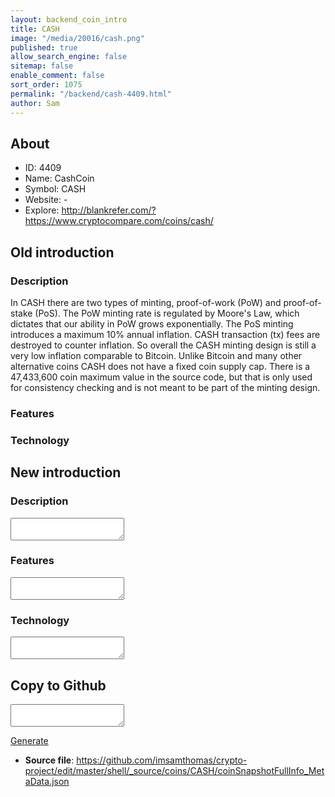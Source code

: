 ```yaml
---
layout: backend_coin_intro
title: CASH
image: "/media/20016/cash.png"
published: true
allow_search_engine: false
sitemap: false
enable_comment: false
sort_order: 1075
permalink: "/backend/cash-4409.html"
author: Sam
---
```


## About

- ID: 4409
- Name: CashCoin
- Symbol: CASH
- Website: -
- Explore: http://blankrefer.com/?https://www.cryptocompare.com/coins/cash/


## Old introduction

### Description

<p>In CASH there are two types of minting, proof-of-work (PoW) and proof-of-stake (PoS). The PoW minting rate is regulated by Moore&#39;s Law, which dictates that our ability in PoW grows exponentially. The PoS minting introduces a maximum 10% annual inflation. CASH transaction (tx) fees are destroyed to counter inflation. So overall the CASH minting design is still a very low inflation comparable to Bitcoin. Unlike Bitcoin and many other alternative coins CASH does not have a fixed coin supply cap. There is a 47,433,600 coin maximum value in the source code, but that is only used for consistency checking and is not meant to be part of the minting design.</p>

### Features


### Technology




## New introduction


### Description
<textarea id="meta_description" name="description"></textarea>

### Features
<textarea id="meta_features" name="features"></textarea>

### Technology
<textarea id="meta_technology" name="technology"></textarea>


## Copy to Github

<textarea id="coinsnapshotfullinfo_metadata"></textarea>

<a href="#gen" onclick="generateMetaDatJson()">Generate</a>

- **Source file**: <a href="https://github.com/imsamthomas/crypto-project/edit/master/shell/_source/coins/CASH/coinSnapshotFullInfo_MetaData.json">https://github.com/imsamthomas/crypto-project/edit/master/shell/_source/coins/CASH/coinSnapshotFullInfo_MetaData.json</a>

